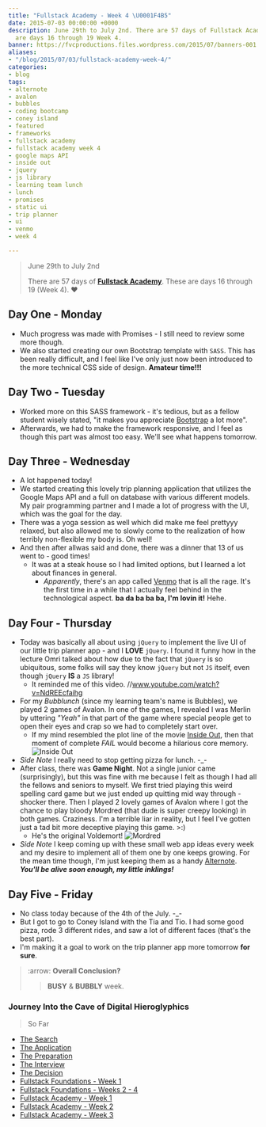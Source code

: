 ```yaml
---
title: "Fullstack Academy - Week 4 \U0001F4B5"
date: 2015-07-03 00:00:00 +0000
description: June 29th to July 2nd. There are 57 days of Fullstack Academy. These
  are days 16 through 19 Week 4.
banner: https://fvcproductions.files.wordpress.com/2015/07/banners-001.jpg
aliases:
- "/blog/2015/07/03/fullstack-academy-week-4/"
categories:
- blog
tags:
- alternote
- avalon
- bubbles
- coding bootcamp
- coney island
- featured
- frameworks
- fullstack academy
- fullstack academy week 4
- google maps API
- inside out
- jquery
- js library
- learning team lunch
- lunch
- promises
- static ui
- trip planner
- ui
- venmo
- week 4

---
```

> June 29th to July 2nd
>
> There are 57 days of [**Fullstack Academy**](//www.fullstackacademy.com "Fullstack Academy"). These are days 16 through 19 (Week 4). ❤️

## Day One - Monday

* Much progress was made with Promises - I still need to review some more though.
* We also started creating our own Bootstrap template with `SASS`. This has been really difficult, and I feel like I've only just now been introduced to the more technical CSS side of design. **Amateur time!!!**

## Day Two - Tuesday

* Worked more on this SASS framework - it's tedious, but as a fellow student wisely stated, "it makes you appreciate [Bootstrap](//getbootstrap.com/) a lot more".
* Afterwards, we had to make the framework responsive, and I feel as though this part was almost too easy. We'll see what happens tomorrow.

## Day Three - Wednesday

* A lot happened today!
* We started creating this lovely trip planning application that utilizes the Google Maps API and a full on database with various different models. My pair programming partner and I made a lot of progress with the UI, which was the goal for the day.
* There was a yoga session as well which did make me feel prettyyy relaxed, but also allowed me to slowly come to the realization of how terribly non-flexible my body is. Oh well!
* And then after allwas said and done, there was a dinner that 13 of us went to - good times!
  * It was at a steak house so I had limited options, but I learned a lot about finances in general.
    * _Apparently_, there's an app called [Venmo](//venmo.com/ "Venmo") that is all the rage. It's the first time in a while that I actually feel behind in the technological aspect. **ba da ba ba ba, I'm lovin it!** Hehe.

## Day Four - Thursday

* Today was basically all about using `jQuery` to implement the live UI of our little trip planner app - and I **LOVE** `jQuery`. I found it funny how in the lecture Omri talked about how due to the fact that `jQuery` is so ubiquitous, some folks will say they know `jQuery` but not `JS` itself, even though `jQuery` **IS** a `JS` library!
  * It reminded me of this video. //www.youtube.com/watch?v=NdREEcfaihg
* For my _Bubblunch_ (since my learning team's name is Bubbles), we played 2 games of Avalon. In one of the games, I revealed I was Merlin by uttering _"Yeah"_ in that part of the game where special people get to open their eyes and crap so we had to completely start over.
  * If my mind resembled the plot line of the movie [Inside Out](//www.rottentomatoes.com/m/inside_out_2015/ "Inside Out"), then that moment of complete _FAIL_ would become a hilarious core memory. ![Inside Out](//fvcproductions.files.wordpress.com/2015/07/32cea-inside2bout2bpixar2bpost2b2.png)
* _Side Note_ I really need to stop getting pizza for lunch. -\_-
* After class, there was **Game Night**. Not a single junior came (surprisingly), but this was fine with me because I felt as though I had all the fellows and seniors to myself. We first tried playing this weird spelling card game but we just ended up quitting mid way through - shocker there. Then I played 2 lovely games of Avalon where I got the chance to play bloody Mordred (that dude is super creepy looking) in both games. Craziness. I'm a terrible liar in reality, but I feel I've gotten just a tad bit more deceptive playing this game. &gt;:)
  * He's the original Voldemort! ![Mordred](//i137.photobucket.com/albums/q231/ivycrowned/Avalon/mordred.jpg)
* _Side Note_ I keep coming up with these small web app ideas every week and my desire to implement all of them one by one keeps growing. For the mean time though, I'm just keeping them as a handy [Alternote](//alternoteapp.com/ "Alternote"). **_You'll be alive soon enough, my little inklings!_**

## Day Five - Friday

* No class today because of the 4th of the July. -\_-
* But I got to go to Coney Island with the Tia and Tio. I had some good pizza, rode 3 different rides, and saw a lot of different faces (that's the best part).
* I'm making it a goal to work on the trip planner app more tomorrow **for sure**.

> :arrow: **Overall Conclusion?**
>
> > **BUSY** & **BUBBLY** week.

### Journey Into the Cave of Digital Hieroglyphics

> So Far

* [The Search](//fvcproductions.com/blog/2014/12/27/a-short-operation-tips-tricks-4-coding-bootcamps/ "The Search")
* [The Application](//fvcproductions.com/blog/2014/12/23/week-20/ "The Application")
* [The Preparation](//fvcproductions.com/blog/2015/01/05/prepare-for-coding-bootcamps/ "The Preparation")
* [The Interview](//fvcproductions.com/blog/2014/12/28/interview-fullstack-academy/ "The Interview")
* [The Decision](//fvcproductions.com/blog/2015/04/13/what-to-do-week-negative-8/ "The Decision")
* [Fullstack Foundations - Week 1](//fvcproductions.com/blog/2015/05/17/fullstack-foundations-week-1/ "Fullstack Foundations - Week 1")
* [Fullstack Foundations - Weeks 2 - 4](//fvcproductions.com/blog/2015/06/04/fullstack-foundations-goldman-sachs/ "Fullstack Foundations - Weeks 2 to 4")
* [Fullstack Academy - Week 1](//fvcproductions.com/blog/2015/06/13/first-week-at-fullstack-academy/ "Fullstack Academy - Week 1")
* [Fullstack Academy - Week 2](//fvcproductions.com/blog/2015/06/20/fullstack-academy-week-2/ "Fullstack Academy - Week 2")
* [Fullstack Academy - Week 3](//fvcproductions.com/blog/2015/06/26/fullstack-academy-week-3/ "Fulsltack Academy - Week 3")
